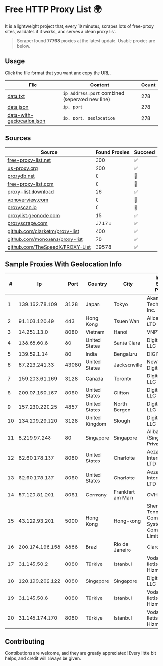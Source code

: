 
# Free HTTP Proxy List 🌍

It is a lightweight project that, every 10 minutes, scrapes lots of free-proxy sites, validates if it works, and serves a clean proxy list.


> Scraper found **77768** proxies at the latest update. Usable proxies are below.

## Usage

Click the file format that you want and copy the URL.


|File|Content|Count|
|----|-------|-----|
|[data.txt](https://raw.githubusercontent.com/themiralay/Proxy-List-World/master/data.txt)|`ip_address:port` combined (seperated new line)|278|
|[data.json](https://raw.githubusercontent.com/themiralay/Proxy-List-World/master/data.json)|`ip, port`|278|
|[data-with-geolocation.json](https://raw.githubusercontent.com/themiralay/Proxy-List-World/master/data-with-geolocation.json)|`ip, port, geolocation`|278|

## Sources

|Source|Found Proxies|Succeed|
|------|-------------|-------|
|[free-proxy-list.net](https://free-proxy-list.net)|300|✅|
|[us-proxy.org](https://www.us-proxy.org)|200|✅|
|[proxydb.net](http://proxydb.net)|0|🚫|
|[free-proxy-list.com](https://free-proxy-list.com/?page=&port=&type%5B%5D=http&type%5B%5D=https&up_time=0&search=Search)|0|🚫|
|[proxy-list.download](https://www.proxy-list.download/HTTP)|26|✅|
|[vpnoverview.com](https://vpnoverview.com/privacy/anonymous-browsing/free-proxy-servers)|0|🚫|
|[proxyscan.io](https://www.proxyscan.io)|0|🚫|
|[proxylist.geonode.com](https://proxylist.geonode.com/api/proxy-list?limit=300&page=1&sort_by=lastChecked&sort_type=desc&protocols=http,https)|15|✅|
|[proxyscrape.com](https://api.proxyscrape.com/v2/?request=displayproxies&protocol=http&timeout=10000&country=all&ssl=all&anonymity=all)|37171|✅|
|[github.com/clarketm/proxy-list](https://raw.githubusercontent.com/clarketm/proxy-list/master/proxy-list-raw.txt)|400|✅|
|[github.com/monosans/proxy-list](https://raw.githubusercontent.com/monosans/proxy-list/main/proxies/http.txt)|78|✅|
|[github.com/TheSpeedX/PROXY-List](https://raw.githubusercontent.com/TheSpeedX/PROXY-List/master/http.txt)|39578|✅|


## Sample Proxies With Geolocation Info

|#|Ip|Port|Country|City|Internet Service Provider|
|-|--|----|-------|----|-------------------------|
|1|139.162.78.109|3128|Japan|Tokyo|Akamai Technologies, Inc.|
|2|91.103.120.49|443|Hong Kong|Tsuen Wan|Alice Networks LTD|
|3|14.251.13.0|8080|Vietnam|Hanoi|VNPT|
|4|138.68.60.8|80|United States|Santa Clara|DigitalOcean, LLC|
|5|139.59.1.14|80|India|Bengaluru|DIGITALOCEAN|
|6|67.223.241.33|43080|United States|Jacksonville|Newfold Digital, Inc.|
|7|159.203.61.169|3128|Canada|Toronto|DigitalOcean, LLC|
|8|209.97.150.167|8080|United States|Clifton|DigitalOcean, LLC|
|9|157.230.220.25|4857|United States|North Bergen|DigitalOcean, LLC|
|10|134.209.29.120|3128|United Kingdom|Slough|DigitalOcean, LLC|
|11|8.219.97.248|80|Singapore|Singapore|Alibaba Cloud (Singapore) Private Limited|
|12|62.60.178.137|8080|United States|Charlotte|Aeza International LTD|
|13|62.60.178.137|8080|United States|Charlotte|Aeza International LTD|
|14|57.129.81.201|8081|Germany|Frankfurt am Main|OVH SAS|
|15|43.129.93.201|5000|Hong Kong|Hong-kong|Shenzhen Tencent Computer Systems Company Limited|
|16|200.174.198.158|8888|Brazil|Rio de Janeiro|Claro S.A.|
|17|31.145.50.2|8080|Türkiye|Istanbul|Vodafone Net Iletisim Hizmetler|
|18|128.199.202.122|8080|Singapore|Singapore|DigitalOcean, LLC|
|19|31.145.50.6|8080|Türkiye|Istanbul|Vodafone Net Iletisim Hizmetler|
|20|31.145.174.170|8080|Türkiye|Istanbul|Vodafone Net Iletisim Hizmetler AS|



## Contributing

Contributions are welcome, and they are greatly appreciated! Every
little bit helps, and credit will always be given.

